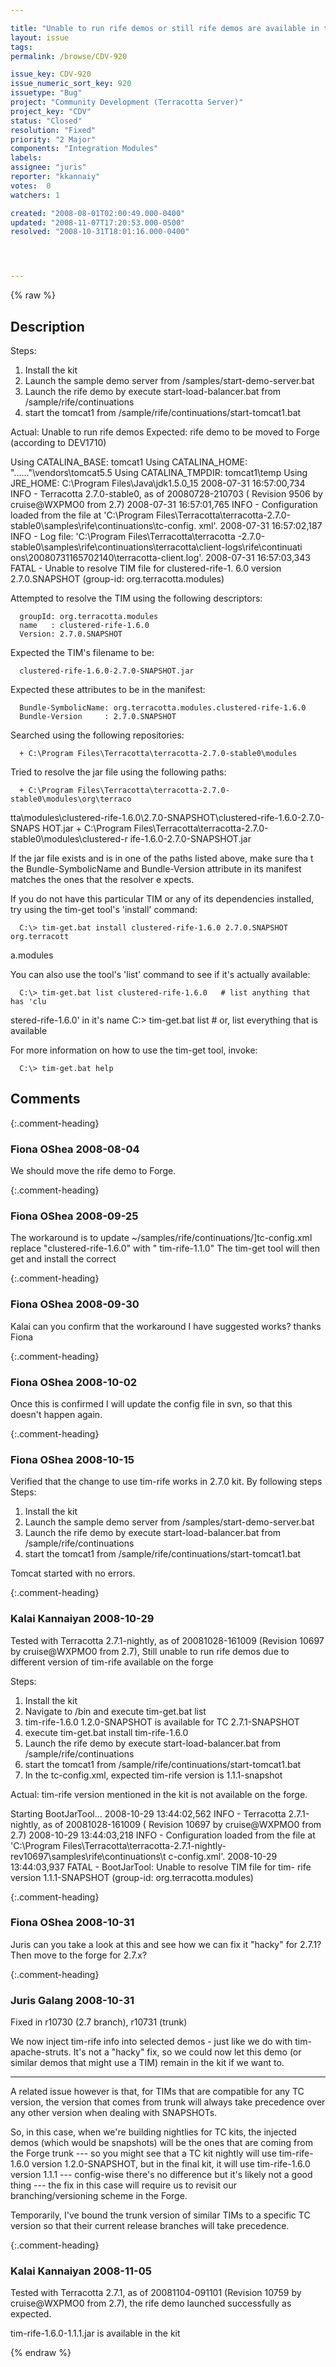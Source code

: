 ```yaml
---

title: "Unable to run rife demos or still rife demos are available in the kit"
layout: issue
tags: 
permalink: /browse/CDV-920

issue_key: CDV-920
issue_numeric_sort_key: 920
issuetype: "Bug"
project: "Community Development (Terracotta Server)"
project_key: "CDV"
status: "Closed"
resolution: "Fixed"
priority: "2 Major"
components: "Integration Modules"
labels: 
assignee: "juris"
reporter: "kkannaiy"
votes:  0
watchers: 1

created: "2008-08-01T02:00:49.000-0400"
updated: "2008-11-07T17:20:53.000-0500"
resolved: "2008-10-31T18:01:16.000-0400"




---
```


{% raw %}

## Description

<div markdown="1" class="description">

Steps:

1. Install the kit
2. Launch the sample demo server from /samples/start-demo-server.bat
3. Launch the rife demo by execute start-load-balancer.bat from /sample/rife/continuations 
4. start the tomcat1 from /sample/rife/continuations/start-tomcat1.bat

Actual: Unable to run rife demos
Expected: rife demo to be moved to Forge (according to DEV1710)

Using CATALINA\_BASE:   tomcat1
Using CATALINA\_HOME:   "..\..\.."\vendors\tomcat5.5
Using CATALINA\_TMPDIR: tomcat1\temp
Using JRE\_HOME:        C:\Program Files\Java\jdk1.5.0\_15
2008-07-31 16:57:00,734 INFO - Terracotta 2.7.0-stable0, as of 20080728-210703 (
Revision 9506 by cruise@WXPMO0 from 2.7)
2008-07-31 16:57:01,765 INFO - Configuration loaded from the file at 'C:\Program
 Files\Terracotta\terracotta-2.7.0-stable0\samples\rife\continuations\tc-config.
xml'.
2008-07-31 16:57:02,187 INFO - Log file: 'C:\Program Files\Terracotta\terracotta
-2.7.0-stable0\samples\rife\continuations\terracotta\client-logs\rife\continuati
ons\20080731165702140\terracotta-client.log'.
2008-07-31 16:57:03,343 FATAL - Unable to resolve TIM file for clustered-rife-1.
6.0 version 2.7.0.SNAPSHOT (group-id: org.terracotta.modules)

   Attempted to resolve the TIM using the following descriptors:

      groupId: org.terracotta.modules
      name   : clustered-rife-1.6.0
      Version: 2.7.0.SNAPSHOT

   Expected the TIM's filename to be:

      clustered-rife-1.6.0-2.7.0-SNAPSHOT.jar

   Expected these attributes to be in the manifest:

      Bundle-SymbolicName: org.terracotta.modules.clustered-rife-1.6.0
      Bundle-Version     : 2.7.0.SNAPSHOT

   Searched using the following repositories:

      + C:\Program Files\Terracotta\terracotta-2.7.0-stable0\modules

   Tried to resolve the jar file using the following paths:

      + C:\Program Files\Terracotta\terracotta-2.7.0-stable0\modules\org\terraco
tta\modules\clustered-rife-1.6.0\2.7.0-SNAPSHOT\clustered-rife-1.6.0-2.7.0-SNAPS
HOT.jar
      + C:\Program Files\Terracotta\terracotta-2.7.0-stable0\modules\clustered-r
ife-1.6.0-2.7.0-SNAPSHOT.jar

   If the jar file exists and is in one of the paths listed above, make sure tha
t the Bundle-SymbolicName and
   Bundle-Version attribute in its manifest matches the ones that the resolver e
xpects.

   If you do not have this particular TIM or any of its dependencies installed,
try using the tim-get tool's
   'install' command:

      C:\> tim-get.bat install clustered-rife-1.6.0 2.7.0.SNAPSHOT org.terracott
a.modules

   You can also use the tool's 'list' command to see if it's actually available:


      C:\> tim-get.bat list clustered-rife-1.6.0   # list anything that has 'clu
stered-rife-1.6.0' in it's name
      C:\> tim-get.bat list                        # or, list everything that is
 available

   For more information on how to use the tim-get tool, invoke:

      C:\> tim-get.bat help


</div>

## Comments


{:.comment-heading}
### **Fiona OShea** <span class="date">2008-08-04</span>

<div markdown="1" class="comment">

We should move the rife demo to Forge.

</div>


{:.comment-heading}
### **Fiona OShea** <span class="date">2008-09-25</span>

<div markdown="1" class="comment">

The workaround is to update ~/samples/rife/continuations/]tc-config.xml replace "clustered-rife-1.6.0" with " tim-rife-1.1.0"
The tim-get tool will then get and install the correct 

</div>


{:.comment-heading}
### **Fiona OShea** <span class="date">2008-09-30</span>

<div markdown="1" class="comment">

Kalai
can you confirm that the workaround I have suggested works?
thanks
Fiona

</div>


{:.comment-heading}
### **Fiona OShea** <span class="date">2008-10-02</span>

<div markdown="1" class="comment">

Once this is confirmed I will update the config file in svn, so that this doesn't happen again.

</div>


{:.comment-heading}
### **Fiona OShea** <span class="date">2008-10-15</span>

<div markdown="1" class="comment">

Verified that the change to use tim-rife works in 2.7.0 kit.
By following steps
Steps:

1. Install the kit
2. Launch the sample demo server from /samples/start-demo-server.bat
3. Launch the rife demo by execute start-load-balancer.bat from /sample/rife/continuations
4. start the tomcat1 from /sample/rife/continuations/start-tomcat1.bat 

Tomcat started with no errors.

</div>


{:.comment-heading}
### **Kalai Kannaiyan** <span class="date">2008-10-29</span>

<div markdown="1" class="comment">

Tested with  Terracotta 2.7.1-nightly, as of 20081028-161009 (Revision 10697 by cruise@WXPMO0 from 2.7), 
Still unable to run rife demos due to different version of tim-rife available on the forge

Steps:
1. Install the kit
2. Navigate to /bin and execute tim-get.bat list
3. tim-rife-1.6.0 1.2.0-SNAPSHOT is available for TC 2.7.1-SNAPSHOT
4. execute tim-get.bat install tim-rife-1.6.0
5. Launch the rife demo by execute start-load-balancer.bat from /sample/rife/continuations
6. start the tomcat1 from /sample/rife/continuations/start-tomcat1.bat 
7. In the tc-config.xml, expected tim-rife version is 1.1.1-snapshot
<modules>
      <module name="tim-rife" version="1.1.1-SNAPSHOT"/>
    </modules>

Actual: tim-rife version mentioned in the kit is not available on the forge.

Starting BootJarTool...
2008-10-29 13:44:02,562 INFO - Terracotta 2.7.1-nightly, as of 20081028-161009 (
Revision 10697 by cruise@WXPMO0 from 2.7)
2008-10-29 13:44:03,218 INFO - Configuration loaded from the file at 'C:\Program
 Files\Terracotta\terracotta-2.7.1-nightly-rev10697\samples\rife\continuations\t
c-config.xml'.
2008-10-29 13:44:03,937 FATAL - BootJarTool: Unable to resolve TIM file for tim-
rife version 1.1.1-SNAPSHOT (group-id: org.terracotta.modules)




</div>


{:.comment-heading}
### **Fiona OShea** <span class="date">2008-10-31</span>

<div markdown="1" class="comment">

Juris can you take a look at this and see how we can fix it "hacky" for 2.7.1? Then move to the forge for 2.7.x?

</div>


{:.comment-heading}
### **Juris Galang** <span class="date">2008-10-31</span>

<div markdown="1" class="comment">

Fixed in r10730 (2.7 branch), r10731 (trunk)

We now inject tim-rife info into selected demos - just like we do with tim-apache-struts.
It's not a "hacky" fix, so we could now let this demo (or similar demos that might use a TIM) remain in the kit if we want to.

---

A related issue however is that, for TIMs that are compatible for any TC version, the version that comes from trunk will always take precedence over any other version when dealing with SNAPSHOTs. 

So, in this case, when we're building nightlies for TC kits, the injected demos (which would be snapshots) will be the ones that are coming from the Forge trunk --- so you might see that a TC kit nightly will use tim-rife-1.6.0 version 1.2.0-SNAPSHOT, but in the final kit, it will use tim-rife-1.6.0  version 1.1.1 --- config-wise there's no difference but it's likely not a good thing --- the fix in this case will require us to revisit our branching/versioning scheme in the Forge.

Temporarily, I've bound the trunk version of similar TIMs to a specific TC version so that their current release branches will take precedence.




</div>


{:.comment-heading}
### **Kalai Kannaiyan** <span class="date">2008-11-05</span>

<div markdown="1" class="comment">

Tested with Terracotta 2.7.1, as of 20081104-091101 (Revision 10759 by cruise@WXPMO0 from 2.7), the rife demo launched successfully as expected.

tim-rife-1.6.0-1.1.1.jar is available in the kit

</div>



{% endraw %}
